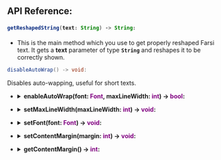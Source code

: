 ## API Reference:

<h4>

``` Java
getReshapedString(text: String) -> String:
``` 
</h4>

* This is the main method which you use to get properly reshaped Farsi text. It gets a **text** parameter of type **```String```** and reshapes it to be correctly shown.


``` Java
disableAutoWrap() -> void:
``` 
Disables auto-wapping, useful for short texts.


* <details> <summary style="font-weight:bold"> enableAutoWrap(font: <span style="color:purple">Font</span>, maxLineWidth: <span style="color:purple">int</span>) -> <span style="color:purple">bool</span>:</summary> <ul style="list-style-type:none;">

Enables auto-wrapping and sets **font** and **maxLineWidth** property used in auto-wrapping. If **font** is **null** or **maxLineWidth** is 0, returns <span style="color:purple;font-weight:bold">false</span> and disables auto-wrapping, otherwise returns <span style="color:purple;font-weight:bold">true</span> and auto-wrapping is enabled.
</ul>


* <details> <summary style="font-weight:bold"> setMaxLineWidth(maxLineWidth: <span style="color:purple">int</span>) -> <span style="color:purple">void</span>:</summary> <ul style="list-style-type:none;">
Sets **maxLineWidth** property, no effects on reshaping result if auto wrapping is disabled.

</ul>

* <details> <summary style="font-weight:bold"> setFont(font: <span style="color:purple">Font</span>) -> <span style="color:purple">void</span>:</summary> <ul style="list-style-type:none;">
Sets **font** property, no effects on reshaping result if auto wrapping is disabled.
</ul>

* <details> <summary style="font-weight:bold"> setContentMargin(margin: <span style="color:purple">int</span>) -> <span style="color:purple">void</span>:</summary> <ul style="list-style-type:none;">
Sets **contentMargin** property, no effects on reshaping result if auto wrapping is disabled.
</ul>

* <details> <summary style="font-weight:bold"> getContentMargin() -> <span style="color:purple">int</span>:</summary> <ul style="list-style-type:none;">
Returns **contentMargin** value.
</ul>

</details>